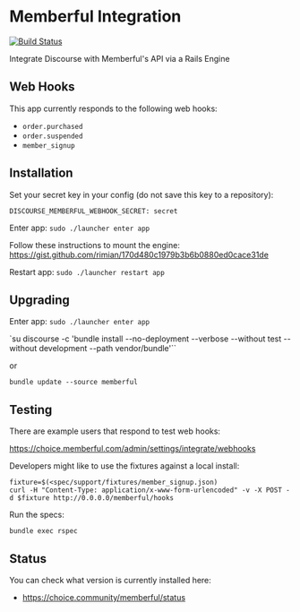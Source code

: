 # Memberful Integration

[![Build Status](https://travis-ci.org/choiceaustralia/memberful-integration.svg?branch=master)](https://travis-ci.org/choiceaustralia/memberful-integration)

Integrate Discourse with Memberful's API via a Rails Engine

## Web Hooks

This app currently responds to the following web hooks:

* `order.purchased`
* `order.suspended`
* `member_signup`

## Installation

Set your secret key in your config (do not save this key to a repository):

`DISCOURSE_MEMBERFUL_WEBHOOK_SECRET: secret`

Enter app: `sudo ./launcher enter app`

Follow these instructions to mount the engine: https://gist.github.com/rimian/170d480c1979b3b6b0880ed0cace31de

Restart app: `sudo ./launcher restart app`

## Upgrading

Enter app: `sudo ./launcher enter app`

`su discourse -c 'bundle install --no-deployment --verbose --without test --without development --path vendor/bundle'``

or

`bundle update --source memberful`

## Testing

There are example users that respond to test web hooks:

https://choice.memberful.com/admin/settings/integrate/webhooks

Developers might like to use the fixtures against a local install:

```
fixture=$(<spec/support/fixtures/member_signup.json)
curl -H "Content-Type: application/x-www-form-urlencoded" -v -X POST -d $fixture http://0.0.0.0/memberful/hooks
```

Run the specs:

`bundle exec rspec`

## Status

You can check what version is currently installed here:

* https://choice.community/memberful/status
